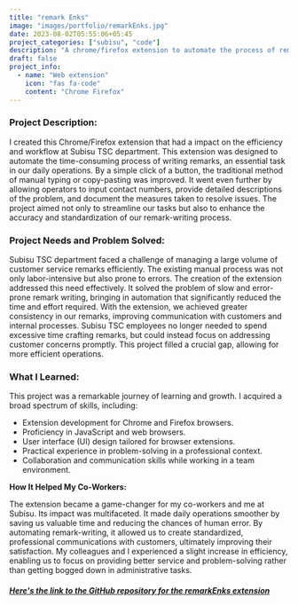 ```yaml
---
title: "remark Enks"
image: "images/portfolio/remarkEnks.jpg"
date: 2023-08-02T05:55:06+05:45
project_categories: ["subisu", "code"]
description: "A chrome/firefox extension to automate the process of remarks writing"
draft: false
project_info:
  - name: "Web extension"
    icon: "fas fa-code"
    content: "Chrome Firefox"
---
```


### Project Description:

I created this Chrome/Firefox extension that had a impact on the efficiency and workflow at Subisu TSC department. This extension was designed to automate the time-consuming process of writing remarks, an essential task in our daily operations. By a simple click of a button, the traditional method of manual typing or copy-pasting was improved. It went even further by allowing operators to input contact numbers, provide detailed descriptions of the problem, and document the measures taken to resolve issues. The project aimed not only to streamline our tasks but also to enhance the accuracy and standardization of our remark-writing process.

### Project Needs and Problem Solved:

Subisu TSC department faced a challenge of managing a large volume of customer service remarks efficiently. The existing manual process was not only labor-intensive but also prone to errors. The creation of the extension addressed this need effectively. It solved the problem of slow and error-prone remark writing, bringing in automation that significantly reduced the time and effort required. With the extension, we achieved greater consistency in our remarks, improving communication with customers and internal processes. Subisu TSC employees no longer needed to spend excessive time crafting remarks, but could instead focus on addressing customer concerns promptly. This project filled a crucial gap, allowing for more efficient operations.

### What I Learned:

This project was a remarkable journey of learning and growth. I acquired a broad spectrum of skills, including:

- Extension development for Chrome and Firefox browsers.
- Proficiency in JavaScript and web browsers.
- User interface (UI) design tailored for browser extensions.
- Practical experience in problem-solving in a professional context.
- Collaboration and communication skills while working in a team environment.

**How It Helped My Co-Workers:**

The extension became a game-changer for my co-workers and me at Subisu. Its impact was multifaceted. It made daily operations smoother by saving us valuable time and reducing the chances of human error. By automating remark-writing, it allowed us to create standardized, professional communications with customers, ultimately improving their satisfaction. My colleagues and I experienced a slight increase in efficiency, enabling us to focus on providing better service and problem-solving rather than getting bogged down in administrative tasks.

##### [Here's the link to the GitHub repository for the remarkEnks extension](https://github.com/Suhesh-Kasti/remarksEnks)

